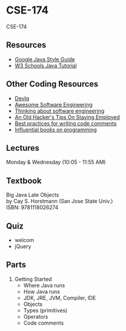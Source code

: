 # CSE-174
CSE-174

## Resources
- [Google Java Style Guide](https://google.github.io/styleguide/javaguide.html)
- [W3 Schools Java Tutorial](https://www.w3schools.com/java/default.asp)

## Other Coding Resources
- [DevIq](https://deviq.com/)
- [Awesome Software Engineering](https://github.com/rolanddb/awesome-software-engineering)
- [Thinking about software engineering](https://nintil.com/programming)
- [An Old Hacker's Tips On Staying Employed](https://madned.substack.com/p/an-old-hackers-tips-on-staying-employed)
- [Best practices for writing code comments](https://stackoverflow.blog/2021/07/05/best-practices-for-writing-code-comments/)
- [Influential books on programming](https://github.com/cs-books/influential-cs-books?utm_source=hackernewsletter&utm_medium=email&utm_term=books)

## Lectures
Monday & Wednesday (10:05 - 11:55 AM)	

## Textbook
Big Java Late Objects  
by Cay S. Horstmann (San Jose State Univ.)  
ISBN: 9781118026274

## Quiz
- welcom
- jQuery

## Parts
1. Getting Started
    - Where Java runs
    - How Java runs
    - JDK, JRE, JVM, Compiler, IDE
    - Objects
    - Types (primitives)
    - Operators
    - Code comments
